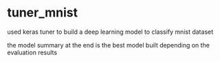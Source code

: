 # tuner_mnist
used keras tuner to build a deep learning model to classify mnist dataset

the model summary at the end is the best model built depending on the evaluation results

